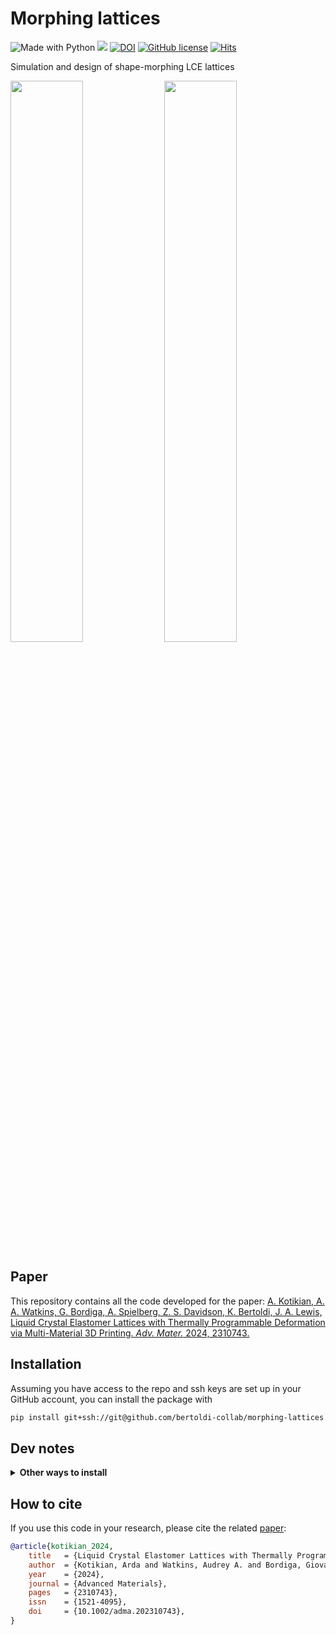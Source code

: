 # Morphing lattices

![Made with Python](https://img.shields.io/badge/Made%20with-Python-blue?logo=python&logoColor=ecf0f1&labelColor=34495e)
[![](https://img.shields.io/badge/Paper-10.1002/adma.202310743-blue?logoColor=ecf0f1&labelColor=34495e)](https://doi.org/10.1002/adma.202310743)
[![DOI](https://img.shields.io/badge/Zenodo-10.5281/zenodo.10499196-blue?logoColor=ecf0f1&labelColor=34495e)](https://doi.org/10.5281/zenodo.10499196)
[![GitHub license](https://img.shields.io/github/license/bertoldi-collab/morphing-lattices?labelColor=34495e)](https://github.com/bertoldi-collab/morphing-lattices/blob/main/LICENSE)
[![Hits](https://hits.seeyoufarm.com/api/count/incr/badge.svg?url=https%3A%2F%2Fgithub.com%2Fbertoldi-collab%2Fmorphing-lattices&count_bg=%2327AE60&title_bg=%2334495E&icon=github.svg&icon_color=%23E7E7E7&title=Hits&edge_flat=false)](https://hits.seeyoufarm.com)

Simulation and design of shape-morphing LCE lattices

<p float="center">
  <img src="inverse_design/circle_4_pointed_star_spikeness_0.10_n1_16_n2_18/pareto/weights_0.93_0.07_best/discrete_animation_with_targets_temperature.gif" width="48%" />
  <img src="inverse_design/curvy_square_spikeness_0.10_n1_16_n2_18/pareto/weights_0.43_0.57_best/discrete_animation_with_targets_temperature.gif" width="48%" />
</p>

## Paper

This repository contains all the code developed for the paper:
[A. Kotikian, A. A. Watkins, G. Bordiga, A. Spielberg, Z. S. Davidson, K. Bertoldi, J. A. Lewis, Liquid Crystal Elastomer Lattices with Thermally Programmable Deformation via Multi-Material 3D Printing. _Adv. Mater._ 2024, 2310743.](https://doi.org/10.1002/adma.202310743)

## Installation

Assuming you have access to the repo and ssh keys are set up in your GitHub account, you can install the package with

```bash
pip install git+ssh://git@github.com/bertoldi-collab/morphing-lattices.git@main
```

## Dev notes

<details>
<summary><b>Other ways to install</b></summary>

### Installation (with poetry)

The dependency management of the project is done via [poetry](https://python-poetry.org/docs/).

To get started

- Install [poetry](https://python-poetry.org/docs/)
- Clone the repo
- `cd` into the root directory and run `poetry install`. This will create the poetry environment.
- If you are using vscode, search for `venv path` in the settings and paste `~/.cache/pypoetry/virtualenvs` in the `venv path` field. Then select the poetry enviroment as python enviroment for the project.

### Installation (with pip)

This is meant to be a quick way to use the package.
It is not recommended to use this method for development.

To get started

- Clone the repo
- `cd` into the root directory and run `pip install -e .`

</details>

## How to cite

If you use this code in your research, please cite the related [paper](https://doi.org/10.1002/adma.202310743):

```bibtex
@article{kotikian_2024,
    title   = {Liquid Crystal Elastomer Lattices with Thermally Programmable Deformation via Multi-Material {{3D}} Printing},
    author  = {Kotikian, Arda and Watkins, Audrey A. and Bordiga, Giovanni and Spielberg, Andrew and Davidson, Zoey S. and Bertoldi, Katia and Lewis, Jennifer A.},
    year    = {2024},
    journal = {Advanced Materials},
    pages   = {2310743},
    issn    = {1521-4095},
    doi     = {10.1002/adma.202310743},
}
```
